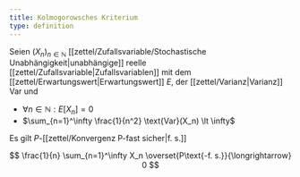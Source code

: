 ```yaml
---
title: Kolmogorowsches Kriterium
type: definition
---
```


Seien $(X_n)_{n \in \mathbb{N}}$ [[zettel/Zufallsvariable/Stochastische Unabhängigkeit|unabhängige]] reelle [[zettel/Zufallsvariable|Zufallsvariablen]] mit dem [[zettel/Erwartungswert|Erwartungswert]] $E$, der [[zettel/Varianz|Varianz]] Var und
- $\forall n \in \mathbb{N} : E[X_n]= 0$
- $\sum_{n=1}^\infty \frac{1}{n^2} \text{Var}(X_n) \lt \infty$

Es gilt $P$-[[zettel/Konvergenz P-fast sicher|f. s.]]

$$
	\frac{1}{n} \sum_{n=1}^\infty X_n \overset{P\text{-f. s.}}{\longrightarrow} 0
$$